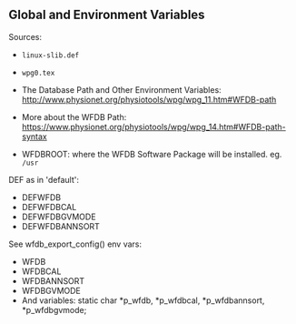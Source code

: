 ## Global and Environment Variables

Sources:
- `linux-slib.def`
- `wpg0.tex`
- The Database Path and Other Environment Variables: http://www.physionet.org/physiotools/wpg/wpg_11.htm#WFDB-path
- More about the WFDB Path: https://www.physionet.org/physiotools/wpg/wpg_14.htm#WFDB-path-syntax


- WFDBROOT: where the WFDB Software Package will be installed. eg. `/usr`

DEF as in 'default':
- DEFWFDB
- DEFWFDBCAL
- DEFWFDBGVMODE
- DEFWFDBANNSORT

See wfdb_export_config() env vars:
- WFDB
- WFDBCAL
- WFDBANNSORT
- WFDBGVMODE
- And variables: static char *p_wfdb, *p_wfdbcal, *p_wfdbannsort, *p_wfdbgvmode;
